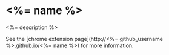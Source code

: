<%= name %>
================

<%= description %>

See the [chrome extension page](http://<%= github_username %>.github.io/<%= name %>) for more information.
